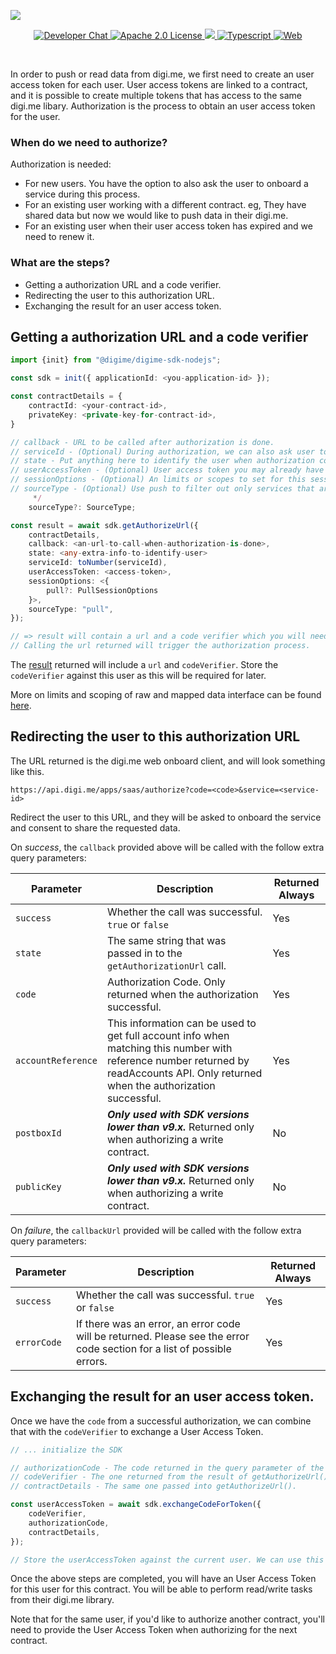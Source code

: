 ![](https://securedownloads.digi.me/partners/digime/SDKReadmeBanner.png)
<p align="center">
    <a href="https://developers.digi.me/slack/join">
        <img src="https://img.shields.io/badge/chat-slack-blueviolet.svg" alt="Developer Chat">
    </a>
    <a href="LICENSE">
        <img src="https://img.shields.io/badge/license-apache 2.0-blue.svg" alt="Apache 2.0 License">
    </a>
    <a href="#">
    	<img src="https://img.shields.io/badge/build-passing-brightgreen.svg">
    </a>
    <a href="https://www.typescriptlang.org/">
        <img src="https://img.shields.io/badge/language-typescript-ff69b4.svg" alt="Typescript">
    </a>
    <a href="https://developers.digi.me/">
        <img src="https://img.shields.io/badge/web-digi.me-red.svg" alt="Web">
    </a>
</p>

<br>

In order to push or read data from digi.me, we first need to create an user access token for each user.
User access tokens are linked to a contract, and it is possible to create multiple tokens that has access to the same digi.me libary.
Authorization is the process to obtain an user access token for the user.

### When do we need to authorize?

Authorization is needed:

* For new users. You have the option to also ask the user to onboard a service during this process.
* For an existing user working with a different contract. eg, They have shared data but now we would like to push data in their digi.me.
* For an existing user when their user access token has expired and we need to renew it.

### What are the steps?

* Getting a authorization URL and a code verifier.
* Redirecting the user to this authorization URL.
* Exchanging the result for an user access token.

## Getting a authorization URL and a code verifier

```typescript
import {init} from "@digime/digime-sdk-nodejs";

const sdk = init({ applicationId: <you-application-id> });

const contractDetails = {
    contractId: <your-contract-id>,
    privateKey: <private-key-for-contract-id>,
}

// callback - URL to be called after authorization is done.
// serviceId - (Optional) During authorization, we can also ask user to onboard a service. ID can be found from getAvailableServices()
// state - Put anything here to identify the user when authorization completes. This will be passed back in the callback.
// userAccessToken - (Optional) User access token you may already have for this user from another contract.
// sessionOptions - (Optional) An limits or scopes to set for this session.
// sourceType - (Optional) Use push to filter out only services that are used for push to provider type. Default SourceType is set to pull.
     */
    sourceType?: SourceType;

const result = await sdk.getAuthorizeUrl({
    contractDetails,
    callback: <an-url-to-call-when-authorization-is-done>,
    state: <any-extra-info-to-identify-user>
    serviceId: toNumber(serviceId),
    userAccessToken: <access-token>,
    sessionOptions: <{
        pull?: PullSessionOptions
    }>,
    sourceType: "pull",
});

// => result will contain a url and a code verifier which you will need for later.
// Calling the url returned will trigger the authorization process.
```
The [result](../../interfaces/Types.GetAuthorizeUrlResponse.html) returned will include a `url` and `codeVerifier`.
Store the `codeVerifier` against this user as this will be required for later.

More on limits and scoping of raw and mapped data interface can be found [here](../../interfaces/Types.PullSessionOptions.html).

## Redirecting the user to this authorization URL

The URL returned is the digi.me web onboard client, and will look something like this.

```
https://api.digi.me/apps/saas/authorize?code=<code>&service=<service-id>
```

Redirect the user to this URL, and they will be asked to onboard the service and consent to share the requested data.

On *success*, the `callback` provided above will be called with the follow extra query parameters:

| Parameter | Description | Returned Always |
|-|-|-|
| `success` | Whether the call was successful. `true` or `false` | Yes |
| `state` | The same string that was passed in to the `getAuthorizationUrl` call. | Yes |
| `code` | Authorization Code. Only returned when the authorization successful. | Yes |
| `accountReference` | This information can be used to get full account info when matching this number with reference number returned by readAccounts API. Only returned when the authorization successful. | Yes |
| `postboxId` | __*Only used with SDK versions lower than v9.x.*__ Returned only when authorizing a write contract.  | No |
| `publicKey` | __*Only used with SDK versions lower than v9.x.*__ Returned only when authorizing a write contract. | No |

On *failure*, the `callbackUrl` provided will be called with the follow extra query parameters:

| Parameter | Description | Returned Always |
|-|-|-|
| `success` | Whether the call was successful. `true` or `false` | Yes |
| `errorCode` | If there was an error, an error code will be returned. Please see the error code section for a list of possible errors. | Yes |

## Exchanging the result for an user access token.

Once we have the `code` from a successful authorization, we can combine that with the `codeVerifier` to exchange a User Access Token.

```typescript
// ... initialize the SDK

// authorizationCode - The code returned in the query parameter of the returned URL.
// codeVerifier - The one returned from the result of getAuthorizeUrl().
// contractDetails - The same one passed into getAuthorizeUrl().

const userAccessToken = await sdk.exchangeCodeForToken({
    codeVerifier,
    authorizationCode,
    contractDetails,
});

// Store the userAccessToken against the current user. We can use this for future reads.
```

Once the above steps are completed, you will have an User Access Token for this user for this contract. You will be able to perform read/write tasks from their digi.me library.

Note that for the same user, if you'd like to authorize another contract, you'll need to provide the User Access Token when authorizing for the next contract.
